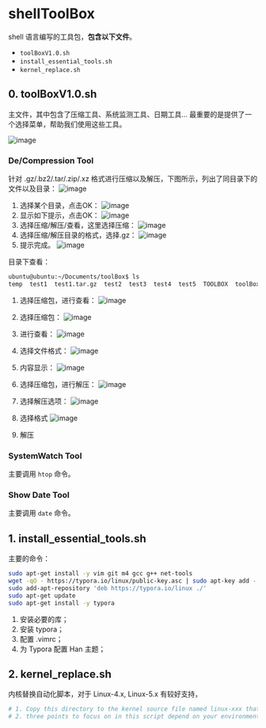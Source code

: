 # shellToolBox
shell 语言编写的工具包，**包含以下文件**。
+ `toolBoxV1.0.sh`
+ `install_essential_tools.sh`
+ `kernel_replace.sh`


## 0. toolBoxV1.0.sh
主文件，其中包含了压缩工具、系统监测工具、日期工具... 最重要的是提供了一个选择菜单，帮助我们使用这些工具。

![image](https://user-images.githubusercontent.com/29876896/125155556-696b1680-e193-11eb-8b30-441c96dba762.png)


### De/Compression Tool
针对 .gz/.bz2/.tar/.zip/.xz 格式进行压缩以及解压，下图所示，列出了同目录下的文件以及目录：
![image](https://user-images.githubusercontent.com/29876896/125155634-c8309000-e193-11eb-9099-c88948352c6b.png)
1. 选择某个目录，点击OK：
![image](https://user-images.githubusercontent.com/29876896/125155660-eeeec680-e193-11eb-9dde-e9d819c1ea72.png)
2. 显示如下提示，点击OK：
![image](https://user-images.githubusercontent.com/29876896/125155668-03cb5a00-e194-11eb-87b3-046315d8641f.png)
3. 选择压缩/解压/查看，这里选择压缩：
![image](https://user-images.githubusercontent.com/29876896/125155690-31b09e80-e194-11eb-9366-44cf9f29d5ed.png)
4. 选择压缩/解压目录的格式，选择.gz：
![image](https://user-images.githubusercontent.com/29876896/125155703-455c0500-e194-11eb-811f-7a33c1286f27.png)
5. 提示完成。
![image](https://user-images.githubusercontent.com/29876896/125155712-5278f400-e194-11eb-8627-77bf9e559852.png)

目录下查看：
```bash
ubuntu@ubuntu:~/Documents/toolBox$ ls
temp  test1  test1.tar.gz  test2  test3  test4  test5  TOOLBOX  toolBoxV1.0.sh
```

1. 选择压缩包，进行查看：
![image](https://user-images.githubusercontent.com/29876896/125155756-8e13be00-e194-11eb-829b-e28d7e041234.png)
2. 选择压缩包：
![image](https://user-images.githubusercontent.com/29876896/125155774-aa175f80-e194-11eb-8da9-f1aa08e27ad6.png)
3. 进行查看：
![image](https://user-images.githubusercontent.com/29876896/125155786-b996a880-e194-11eb-9e95-ab694e8940e3.png)
4. 选择文件格式：
![image](https://user-images.githubusercontent.com/29876896/125155800-c6b39780-e194-11eb-8e13-b021ba917967.png)
5. 内容显示：
![image](https://user-images.githubusercontent.com/29876896/125156052-1b0b4700-e196-11eb-9219-e06b3810d477.png)

1. 选择压缩包，进行解压：
![image](https://user-images.githubusercontent.com/29876896/125156066-370ee880-e196-11eb-9b75-ac87334d44d2.png)
2. 选择解压选项：
![image](https://user-images.githubusercontent.com/29876896/125156084-4726c800-e196-11eb-831f-185c090aedb3.png)
3. 选择格式
![image](https://user-images.githubusercontent.com/29876896/125156098-51e15d00-e196-11eb-9714-bcc643d6adee.png)
4. 解压

### SystemWatch Tool
主要调用 `htop` 命令。


### Show Date Tool
主要调用 `date` 命令。


## 1. install_essential_tools.sh
主要的命令：
```bash
sudo apt-get install -y vim git m4 gcc g++ net-tools
wget -qO - https://typora.io/linux/public-key.asc | sudo apt-key add -
sudo add-apt-repository 'deb https://typora.io/linux ./'
sudo apt-get update
sudo apt-get install -y typora
```
1. 安装必要的库；
2. 安装 typora；
3. 配置 .vimrc；
4. 为 Typora 配置 Han 主题；


## 2. kernel_replace.sh
内核替换自动化脚本，对于 Linux-4.x, Linux-5.x 有较好支持，

```bash
# 1. Copy this directory to the kernel source file named linux-xxx that you downloaded;
# 2. three points to focus on in this script depend on your environment.
```
